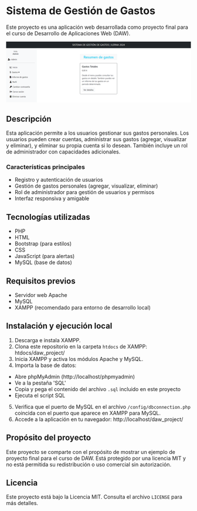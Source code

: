 # Sistema de Gestión de Gastos

Este proyecto es una aplicación web desarrollada como proyecto final para el curso de Desarrollo de Aplicaciones Web (DAW).

![Imagen de la aplicación](./images/app_overview.png)

## Descripción

Esta aplicación permite a los usuarios gestionar sus gastos personales. Los usuarios pueden crear cuentas, administrar sus gastos (agregar, visualizar y eliminar), y eliminar su propia cuenta si lo desean. También incluye un rol de administrador con capacidades adicionales.

### Características principales

- Registro y autenticación de usuarios
- Gestión de gastos personales (agregar, visualizar, eliminar)
- Rol de administrador para gestión de usuarios y permisos
- Interfaz responsiva y amigable

## Tecnologías utilizadas

- PHP
- HTML
- Bootstrap (para estilos)
- CSS
- JavaScript (para alertas)
- MySQL (base de datos)

## Requisitos previos

- Servidor web Apache
- MySQL
- XAMPP (recomendado para entorno de desarrollo local)

## Instalación y ejecución local

1. Descarga e instala XAMPP.
2. Clona este repositorio en la carpeta `htdocs` de XAMPP: htdocs/daw_project/
3. Inicia XAMPP y activa los módulos Apache y MySQL.
4. Importa la base de datos:

- Abre phpMyAdmin (http://localhost/phpmyadmin)
- Ve a la pestaña 'SQL'
- Copia y pega el contenido del archivo `.sql` incluido en este proyecto
- Ejecuta el script SQL

5. Verifica que el puerto de MySQL en el archivo `/config/dbconnection.php` coincida con el puerto que aparece en XAMPP para MySQL.
6. Accede a la aplicación en tu navegador: http://localhost/daw_project/

## Propósito del proyecto

Este proyecto se comparte con el propósito de mostrar un ejemplo de proyecto final para el curso de DAW. Está protegido por una licencia MIT y no está permitida su redistribución o uso comercial sin autorización.

## Licencia

Este proyecto está bajo la Licencia MIT. Consulta el archivo `LICENSE` para más detalles.
